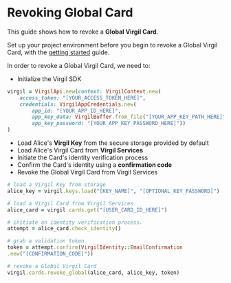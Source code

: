 # Revoking Global Card

This guide shows how to revoke a **Global Virgil Card**.

Set up your project environment before you begin to revoke a Global Virgil Card, with the [getting started](/documentation/guides/configuration/client-configuration.md) guide.

In order to revoke a Global Virgil Card, we need to:

-  Initialize the Virgil SDK

```ruby
virgil = VirgilApi.new(context: VirgilContext.new(
    access_token: "[YOUR_ACCESS_TOKEN_HERE]",
    credentials: VirgilAppCredentials.new(
        app_id: "[YOUR_APP_ID_HERE]",
        app_key_data: VirgilBuffer.from_file("[YOUR_APP_KEY_PATH_HERE]"),
        app_key_password: "[YOUR_APP_KEY_PASSWORD_HERE]"))
)
```

- Load Alice's **Virgil Key** from the secure storage provided by default
- Load Alice's Virgil Card from **Virgil Services**
- Initiate the Card's identity verification process
- Confirm the Card's identity using a **confirmation code**
- Revoke the Global Virgil Card from Virgil Services

```ruby
# load a Virgil Key from storage
alice_key = virgil.keys.load("[KEY_NAME]", "[OPTIONAL_KEY_PASSWORD]")

# load a Virgil Card from Virgil Services
alice_card = virgil.cards.get("[USER_CARD_ID_HERE]")

# initiate an identity verification process.
attempt = alice_card.check_identity()

# grab a validation token
token = attempt.confirm(VirgilIdentity::EmailConfirmation
.new("[CONFIRMATION_CODE]"))

# revoke a Global Virgil Card
virgil.cards.revoke_global(alice_card, alice_key, token)
```
